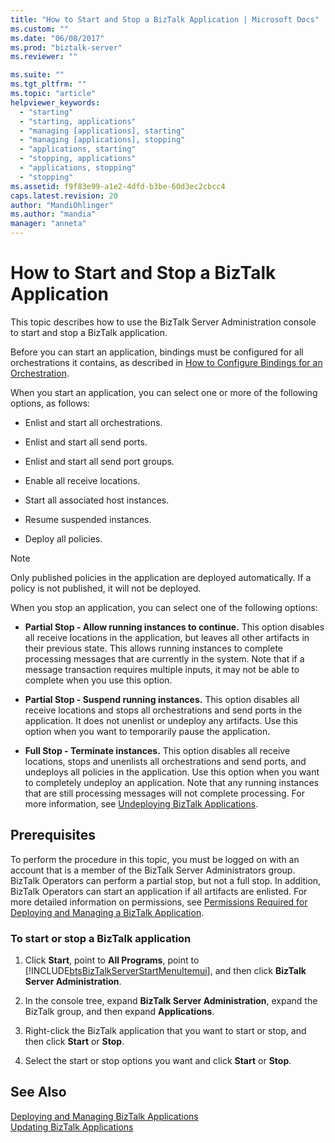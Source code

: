 ```yaml
---
title: "How to Start and Stop a BizTalk Application | Microsoft Docs"
ms.custom: ""
ms.date: "06/08/2017"
ms.prod: "biztalk-server"
ms.reviewer: ""

ms.suite: ""
ms.tgt_pltfrm: ""
ms.topic: "article"
helpviewer_keywords: 
  - "starting"
  - "starting, applications"
  - "managing [applications], starting"
  - "managing [applications], stopping"
  - "applications, starting"
  - "stopping, applications"
  - "applications, stopping"
  - "stopping"
ms.assetid: f9f83e99-a1e2-4dfd-b3be-60d3ec2cbcc4
caps.latest.revision: 20
author: "MandiOhlinger"
ms.author: "mandia"
manager: "anneta"
---
```

# How to Start and Stop a BizTalk Application
This topic describes how to use the BizTalk Server Administration console to start and stop a BizTalk application.  
  
 Before you can start an application, bindings must be configured for all orchestrations it contains, as described in [How to Configure Bindings for an Orchestration](../core/how-to-configure-bindings-for-an-orchestration.md).  
  
 When you start an application, you can select one or more of the following options, as follows:  
  
-   Enlist and start all orchestrations.  
  
-   Enlist and start all send ports.  
  
-   Enlist and start all send port groups.  
  
-   Enable all receive locations.  
  
-   Start all associated host instances.  
  
-   Resume suspended instances.  
  
-   Deploy all policies.  
  
> [!NOTE]
>  Only published policies in the application are deployed automatically. If a policy is not published, it will not be deployed.  
  
 When you stop an application, you can select one of the following options:  
  
-   **Partial Stop - Allow running instances to continue.** This option disables all receive locations in the application, but leaves all other artifacts in their previous state. This allows running instances to complete processing messages that are currently in the system. Note that if a message transaction requires multiple inputs, it may not be able to complete when you use this option.  
  
-   **Partial Stop - Suspend running instances.** This option disables all receive locations and stops all orchestrations and send ports in the application. It does not unenlist or undeploy any artifacts. Use this option when you want to temporarily pause the application.  
  
-   **Full Stop - Terminate instances.** This option disables all receive locations, stops and unenlists all orchestrations and send ports, and undeploys all policies in the application. Use this option when you want to completely undeploy an application. Note that any running instances that are still processing messages will not complete processing. For more information, see [Undeploying BizTalk Applications](../core/undeploying-biztalk-applications.md).  
  
## Prerequisites  
 To perform the procedure in this topic, you must be logged on with an account that is a member of the BizTalk Server Administrators group. BizTalk Operators can perform a partial stop, but not a full stop. In addition, BizTalk Operators can start an application if all artifacts are enlisted. For more detailed information on permissions, see [Permissions Required for Deploying and Managing a BizTalk Application](../core/permissions-required-for-deploying-and-managing-a-biztalk-application.md).  
  
### To start or stop a BizTalk application  
  
1.  Click **Start**, point to **All Programs**, point to [!INCLUDE[btsBizTalkServerStartMenuItemui](../includes/btsbiztalkserverstartmenuitemui-md.md)], and then click **BizTalk Server Administration**.  
  
2.  In the console tree, expand **BizTalk Server Administration**, expand the BizTalk group, and then expand **Applications**.  
  
3.  Right-click the BizTalk application that you want to start or stop, and then click **Start** or **Stop**.  
  
4.  Select the start or stop options you want and click **Start** or **Stop**.  
  
## See Also  
 [Deploying and Managing BizTalk Applications](../core/deploying-and-managing-biztalk-applications.md)   
 [Updating BizTalk Applications](../core/updating-biztalk-applications.md)